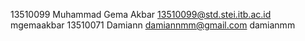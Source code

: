 13510099 Muhammad Gema Akbar 13510099@std.stei.itb.ac.id mgemaakbar
13510071 Damiann damiannmm@gmail.com damianmm